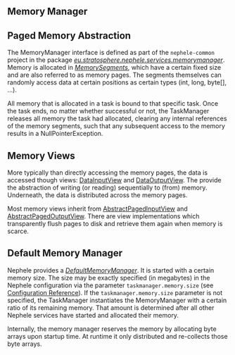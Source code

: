 Memory Manager
--------------

Paged Memory Abstraction
------------------------

The MemoryManager interface is defined as part of the `nephele-common`
project in the package
*[eu.stratosphere.nephele.services.memorymanager](https://github.com/stratosphere-eu/stratosphere/tree/master/nephele/nephele-common/src/main/java/eu/stratosphere/nephele/services/memorymanager/ "https://github.com/stratosphere-eu/stratosphere/tree/master/nephele/nephele-common/src/main/java/eu/stratosphere/nephele/services/memorymanager/")*.
Memory is allocated in
*[MemorySegments](https://github.com/dimalabs/ozone/blob/master/nephele/nephele-common/src/main/java/eu/stratosphere/nephele/services/memorymanager/MemorySegment.java "https://github.com/dimalabs/ozone/blob/master/nephele/nephele-common/src/main/java/eu/stratosphere/nephele/services/memorymanager/MemorySegment.java")*,
which have a certain fixed size and are also referred to as memory
pages. The segments themselves can randomly access data at certain
positions as certain types (int, long, byte[], …).

All memory that is allocated in a task is bound to that specific task.
Once the task ends, no matter whether successful or not, the TaskManager
releases all memory the task had allocated, clearing any internal
references of the memory segments, such that any subsequent access to
the memory results in a NullPointerException.

Memory Views
------------

More typically than directly accessing the memory pages, the data is
accessed though views:
[DataInputView](https://github.com/stratosphere-eu/stratosphere/tree/master/nephele/nephele-common/src/main/java/eu/stratosphere/nephele/services/memorymanager/DataInputView.java "https://github.com/stratosphere-eu/stratosphere/tree/master/nephele/nephele-common/src/main/java/eu/stratosphere/nephele/services/memorymanager/DataInputView.java")
and
[DataOutputView](https://github.com/stratosphere-eu/stratosphere/tree/master/nephele/nephele-common/src/main/java/eu/stratosphere/nephele/services/memorymanager/DataOutputView.java "https://github.com/stratosphere-eu/stratosphere/tree/master/nephele/nephele-common/src/main/java/eu/stratosphere/nephele/services/memorymanager/DataOutputView.java").
The provide the abstraction of writing (or reading) sequentially to
(from) memory. Underneath, the data is distributed across the memory
pages.

Most memory views inherit from
[AbstractPagedInputView](https://github.com/stratosphere-eu/stratosphere/tree/master/nephele/nephele-common/src/main/java/eu/stratosphere/nephele/services/memorymanager/AbstractPagedInputView.java "https://github.com/stratosphere-eu/stratosphere/tree/master/nephele/nephele-common/src/main/java/eu/stratosphere/nephele/services/memorymanager/AbstractPagedInputView.java")
and
[AbstractPagedOutputView](https://github.com/stratosphere-eu/stratosphere/tree/master/nephele/nephele-common/src/main/java/eu/stratosphere/nephele/services/memorymanager/AbstractPagedOutputView.java "https://github.com/stratosphere-eu/stratosphere/tree/master/nephele/nephele-common/src/main/java/eu/stratosphere/nephele/services/memorymanager/AbstractPagedOutputView.java").
There are view implementations which transparently flush pages to disk
and retrieve them again when memory is scarce.

Default Memory Manager
----------------------

Nephele provides a
*[DefaultMemoryManager](https://github.com/dimalabs/ozone/blob/master/nephele/nephele-server/src/main/java/eu/stratosphere/nephele/services/memorymanager/spi/DefaultMemoryManager.java "https://github.com/dimalabs/ozone/blob/master/nephele/nephele-server/src/main/java/eu/stratosphere/nephele/services/memorymanager/spi/DefaultMemoryManager.java")*.
It is started with a certain memory size. The size may be exactly
specified (in megabytes) in the Nephele configuration via the parameter
`taskmanager.memory.size` (see [Configuration
Reference](configreference.html "configreference")).
If the `taskmanager.memory.size` parameter is not specified, the
TaskManager instantiates the MemoryManager with a certain ratio of its
remaining memory. That amount is determined after all other Nephele
services have started and allocated their memory.

Internally, the memory manager reserves the memory by allocating byte
arrays upon startup time. At runtime it only distributed and re-collects
those byte arrays.

